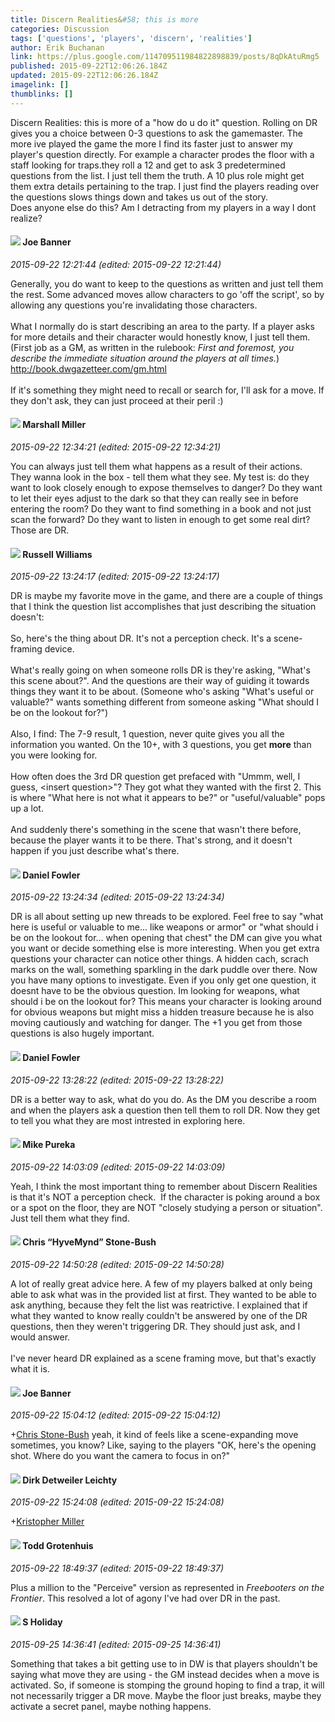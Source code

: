 ```yaml
---
title: Discern Realities&#58; this is more
categories: Discussion
tags: ['questions', 'players', 'discern', 'realities']
author: Erik Buchanan
link: https://plus.google.com/114709511984822898839/posts/8qDkAtuRmg5
published: 2015-09-22T12:06:26.184Z
updated: 2015-09-22T12:06:26.184Z
imagelink: []
thumblinks: []
---
```


Discern Realities: this is more of a &quot;how do u do it&quot; question.  Rolling on DR gives you a choice between 0-3 questions to ask the gamemaster. The more ive played the game the more I find its faster just to answer my player&#39;s question directly. For example a character prodes the floor with a staff looking for traps.they roll a 12 and get to ask 3 predetermined questions from the list. I just tell them the truth. A 10 plus role might get them extra details pertaining to the trap. I just find the players reading over the questions slows things down and takes us out of the story.<br />   Does anyone else do this? Am I detracting from my players in a way I dont realize?
<div id='comment z12pj3kgjofpshudi225vvw4osusxxwjr04'>
  <h4><img src='{{site.baseurl}}//images/avatars/103619294696451727396_photo.jpg'> Joe Banner</h4>
      <p><cite>2015-09-22 12:21:44 (edited: 2015-09-22 12:21:44)</cite></p>
        <p>Generally, you do want to keep to the questions as written and just tell them the rest. Some advanced moves allow characters to go &#39;off the script&#39;, so by allowing any questions you&#39;re invalidating those characters. <br /><br />What I normally do is start describing an area to the party. If a player asks for more details and their character would honestly know, I just tell them. (First job as a GM, as written in the rulebook: <i>First and foremost, you describe the immediate situation around the players at all times.</i>) <a href="http://book.dwgazetteer.com/gm.html" class="ot-anchor">http://book.dwgazetteer.com/gm.html</a><br /><br />If it&#39;s something they might need to recall or search for, I&#39;ll ask for a move. If they don&#39;t ask, they can just proceed at their peril :)</p>
</div>
        

<div id='comment z12pj3kgjofpshudi225vvw4osusxxwjr04'>
  <h4><img src='{{site.baseurl}}//images/avatars/113927217394445366066_photo.jpg'> Marshall Miller</h4>
      <p><cite>2015-09-22 12:34:21 (edited: 2015-09-22 12:34:21)</cite></p>
        <p>You can always just tell them what happens as a result of their actions. They wanna look in the box - tell them what they see. My test is: do they want to look closely enough to expose themselves to danger? Do they want to let their eyes adjust to the dark so that they can really see in before entering the room? Do they want to find something in a book and not just scan the forward? Do they want to listen in enough to get some real dirt? Those are DR.</p>
</div>
        

<div id='comment z12pj3kgjofpshudi225vvw4osusxxwjr04'>
  <h4><img src='{{site.baseurl}}//images/avatars/106477277126230569875_photo.jpg'> Russell Williams</h4>
      <p><cite>2015-09-22 13:24:17 (edited: 2015-09-22 13:24:17)</cite></p>
        <p>DR is maybe my favorite move in the game, and there are a couple of things that I think the question list accomplishes that just describing the situation doesn&#39;t:<br /><br />So, here&#39;s the thing about DR. It&#39;s not a perception check. It&#39;s a scene-framing device.<br /><br />What&#39;s really going on when someone rolls DR is they&#39;re asking, &quot;What&#39;s this scene about?&quot;. And the questions are their way of guiding it towards things they want it to be about. (Someone who&#39;s asking &quot;What&#39;s useful or valuable?&quot; wants something different from someone asking &quot;What should I be on the lookout for?&quot;)<br /><br />Also, I find: The 7-9 result, 1 question, never quite gives you all the information you wanted. On the 10+, with 3 questions, you get <b>more</b> than you were looking for.<br /><br />How often does the 3rd DR question get prefaced with &quot;Ummm, well, I guess, &lt;insert question&gt;&quot;? They got what they wanted with the first 2. This is where &quot;What here is not what it appears to be?&quot; or &quot;useful/valuable&quot; pops up a lot.<br /><br />And suddenly there&#39;s something in the scene that wasn&#39;t there before, because the player wants it to be there. That&#39;s strong, and it doesn&#39;t happen if you just describe what&#39;s there.</p>
</div>
        

<div id='comment z12pj3kgjofpshudi225vvw4osusxxwjr04'>
  <h4><img src='{{site.baseurl}}//images/avatars/105089743033557595164_photo.jpg'> Daniel Fowler</h4>
      <p><cite>2015-09-22 13:24:34 (edited: 2015-09-22 13:24:34)</cite></p>
        <p>DR is all about setting up new threads to be explored.  Feel free to say &quot;what here is useful or valuable to me... like weapons or armor&quot;  or &quot;what should i be on the lookout for... when opening that chest&quot;  the DM can give you what you want or decide something else is more interesting.  When you get extra questions your character can notice other things.  A hidden cach, scrach marks on the wall, something sparkling in the dark puddle over there.  Now you have many options to investigate.  Even if you only get one question, it doesnt have to be the obvious question.  Im looking for weapons, what should i be on the lookout for?  This means your character is looking around for obvious weapons but might miss a hidden treasure because he is also moving cautiously and watching for danger.  The +1 you get from those questions is also hugely important.</p>
</div>
        

<div id='comment z12pj3kgjofpshudi225vvw4osusxxwjr04'>
  <h4><img src='{{site.baseurl}}//images/avatars/105089743033557595164_photo.jpg'> Daniel Fowler</h4>
      <p><cite>2015-09-22 13:28:22 (edited: 2015-09-22 13:28:22)</cite></p>
        <p>DR is a better way to ask, what do you do.  As the DM you describe a room and when the players ask a question then tell them to roll DR.  Now they get to tell you what they are most intrested in exploring here.</p>
</div>
        

<div id='comment z12pj3kgjofpshudi225vvw4osusxxwjr04'>
  <h4><img src='{{site.baseurl}}//images/avatars/106707833102836285495_photo.jpg'> Mike Pureka</h4>
      <p><cite>2015-09-22 14:03:09 (edited: 2015-09-22 14:03:09)</cite></p>
        <p>Yeah, I think the most important thing to remember about Discern Realities is that it&#39;s NOT a perception check.  If the character is poking around a box or a spot on the floor, they are NOT &quot;closely studying a person or situation&quot;.  Just tell them what they find.</p>
</div>
        

<div id='comment z12pj3kgjofpshudi225vvw4osusxxwjr04'>
  <h4><img src='{{site.baseurl}}//images/avatars/108053817066303198241_photo.jpg'> Chris “HyveMynd” Stone-Bush</h4>
      <p><cite>2015-09-22 14:50:28 (edited: 2015-09-22 14:50:28)</cite></p>
        <p>A lot of really great advice here. A few of my players balked at only being able to ask what was in the provided list at first. They wanted to be able to ask anything, because they felt the list was reatrictive. I explained that if what they wanted to know really couldn&#39;t be answered by one of the DR questions, then they weren&#39;t triggering DR. They should just ask, and I would answer.<br /><br />I&#39;ve never heard DR explained as a scene framing move, but that&#39;s exactly what it is.</p>
</div>
        

<div id='comment z12pj3kgjofpshudi225vvw4osusxxwjr04'>
  <h4><img src='{{site.baseurl}}//images/avatars/103619294696451727396_photo.jpg'> Joe Banner</h4>
      <p><cite>2015-09-22 15:04:12 (edited: 2015-09-22 15:04:12)</cite></p>
        <p><span class="proflinkWrapper"><span class="proflinkPrefix">+</span><a class="proflink" href="https://plus.google.com/108053817066303198241" oid="108053817066303198241">Chris Stone-Bush</a></span> yeah, it kind of feels like a scene-expanding move sometimes, you know? Like, saying to the players &quot;OK, here&#39;s the opening shot. Where do you want the camera to focus in on?&quot;</p>
</div>
        

<div id='comment z12pj3kgjofpshudi225vvw4osusxxwjr04'>
  <h4><img src='{{site.baseurl}}//images/avatars/107200488853215420475_photo.jpg'> Dirk Detweiler Leichty</h4>
      <p><cite>2015-09-22 15:24:08 (edited: 2015-09-22 15:24:08)</cite></p>
        <p><span class="proflinkWrapper"><span class="proflinkPrefix">+</span><a class="proflink" href="https://plus.google.com/114185930016429813045" oid="114185930016429813045">Kristopher Miller</a></span> </p>
</div>
        

<div id='comment z12pj3kgjofpshudi225vvw4osusxxwjr04'>
  <h4><img src='{{site.baseurl}}//images/avatars/116729334777549197108_photo.jpg'> Todd Grotenhuis</h4>
      <p><cite>2015-09-22 18:49:37 (edited: 2015-09-22 18:49:37)</cite></p>
        <p>Plus a million to the &quot;Perceive&quot; version as represented in <i>Freebooters on the Frontier</i>. This resolved a lot of agony I&#39;ve had over DR in the past.</p>
</div>
        

<div id='comment z12pj3kgjofpshudi225vvw4osusxxwjr04'>
  <h4><img src='{{site.baseurl}}//images/avatars/109712674026118738548_photo.jpg'> S Holiday</h4>
      <p><cite>2015-09-25 14:36:41 (edited: 2015-09-25 14:36:41)</cite></p>
        <p>Something that takes a bit getting use to in DW is that players shouldn&#39;t be saying what move they are using - the GM instead decides when a move is activated. So, if someone is stomping the ground hoping to find a trap, it will not necessarily trigger a DR move. Maybe the floor just breaks, maybe they activate a secret panel, maybe nothing happens.</p>
</div>
        